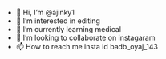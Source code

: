 - 👋 Hi, I’m @ajinky1
- 👀 I’m interested in editing
- 🌱 I’m currently learning medical
- 💞️ I’m looking to collaborate on instagaram 
- 📫 How to reach me insta id badb_oyaj_143

<!---
ajinky1/ajinky1 is a ✨ special ✨ repository because its `README.md` (this file) appears on your GitHub profile.
You can click the Preview link to take a look at your changes.
--->
